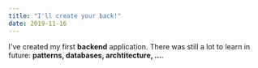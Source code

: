 ```yaml
---
title: "I'll create your back!"
date: 2019-11-16
---
```


I've created my first **backend** application. There was still a lot to learn in future: **patterns, databases, archtitecture, ...**.